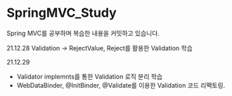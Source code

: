 # SpringMVC_Study
Spring MVC를 공부하며 복습한 내용을 커밋하고 있습니다.

21.12.28
Validation → RejectValue, Reject를 활용한 Validation 학습

21.12.29
- Validator implemnts를 통한 Validation 로직 분리 학습
- WebDataBinder, @InitBinder, @Validate를 이용한 Validation 코드 리팩토링. 

